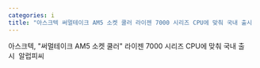 ```yaml
---
categories: i
title: "아스크텍 써멀테이크 AM5 소켓 쿨러 라이젠 7000 시리즈 CPU에 맞춰 국내 출시  알럽피씨"
---
```

아스크텍, "써멀테이크 AM5 소켓 쿨러" 라이젠 7000 시리즈 CPU에 맞춰 국내 출시&nbsp;&nbsp;알럽피씨